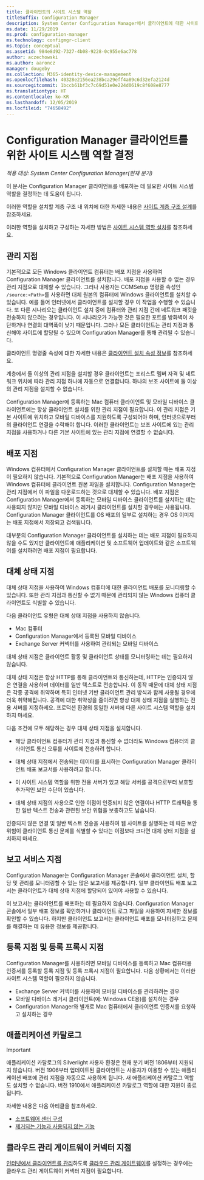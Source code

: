```yaml
---
title: 클라이언트의 사이트 시스템 역할
titleSuffix: Configuration Manager
description: System Center Configuration Manager에서 클라이언트에 대한 사이트 시스템 역할을 결정합니다.
ms.date: 11/29/2019
ms.prod: configuration-manager
ms.technology: configmgr-client
ms.topic: conceptual
ms.assetid: 984e8d92-7327-4b08-9228-0c955e6ac778
author: aczechowski
ms.author: aaroncz
manager: dougeby
ms.collection: M365-identity-device-management
ms.openlocfilehash: 40328e2156ea238bca29eff4a89c6d32efa2124d
ms.sourcegitcommit: 1bccb61bf3c7c69d51e0e224d0619c8f608e8777
ms.translationtype: HT
ms.contentlocale: ko-KR
ms.lasthandoff: 12/05/2019
ms.locfileid: "74658492"
---
```

# <a name="determine-the-site-system-roles-for-configuration-manager-clients"></a>Configuration Manager 클라이언트를 위한 사이트 시스템 역할 결정

*적용 대상: System Center Configuration Manager(현재 분기)*

이 문서는 Configuration Manager 클라이언트를 배포하는 데 필요한 사이트 시스템 역할을 결정하는 데 도움이 됩니다.

이러한 역할을 설치할 계층 구조 내 위치에 대한 자세한 내용은 [사이트 계층 구조 설계](/sccm/core/plan-design/hierarchy/design-a-hierarchy-of-sites)를 참조하세요.  

이러한 역할을 설치하고 구성하는 자세한 방법은 [사이트 시스템 역할 설치](/sccm/core/servers/deploy/configure/install-site-system-roles)를 참조하세요.  

## <a name="management-point"></a>관리 지점

기본적으로 모든 Windows 클라이언트 컴퓨터는 배포 지점을 사용하여 Configuration Manager 클라이언트를 설치합니다. 배포 지점을 사용할 수 없는 경우 관리 지점으로 대체할 수 있습니다. 그러나 사용자는 CCMSetup 명령줄 속성인 `/source:<Path>`를 사용하면 대체 원본의 컴퓨터에 Windows 클라이언트를 설치할 수 있습니다. 예를 들어 인터넷에서 클라이언트를 설치할 경우 이 작업을 수행할 수 있습니다. 또 다른 시나리오는 클라이언트 설치 중에 컴퓨터와 관리 지점 간에 네트워크 패킷을 전송하지 않으려는 경우입니다. 이 시나리오가 가능한 것은 필요한 포트를 방화벽이 차단하거나 연결의 대역폭이 낮기 때문입니다. 그러나 모든 클라이언트는 관리 지점과 통신해야 사이트에 할당될 수 있으며 Configuration Manager를 통해 관리될 수 있습니다.  

클라이언트 명령줄 속성에 대한 자세한 내용은 [클라이언트 설치 속성 정보](/sccm/core/clients/deploy/about-client-installation-properties)를 참조하세요.  

계층에서 둘 이상의 관리 지점을 설치할 경우 클라이언트는 포리스트 멤버 자격 및 네트워크 위치에 따라 관리 지점 하나에 자동으로 연결합니다. 하나의 보조 사이트에 둘 이상의 관리 지점을 설치할 수 없습니다.  

Configuration Manager에 등록하는 Mac 컴퓨터 클라이언트 및 모바일 디바이스 클라이언트에는 항상 클라이언트 설치를 위한 관리 지점이 필요합니다. 이 관리 지점은 기본 사이트에 위치하고 모바일 디바이스를 지원하도록 구성되어야 하며, 인터넷으로부터의 클라이언트 연결을 수락해야 합니다. 이러한 클라이언트는 보조 사이트에 있는 관리 지점을 사용하거나 다른 기본 사이트에 있는 관리 지점에 연결할 수 없습니다.  

## <a name="distribution-point"></a>배포 지점

Windows 컴퓨터에서 Configuration Manager 클라이언트를 설치할 때는 배포 지점이 필요하지 않습니다. 기본적으로 Configuration Manager는 배포 지점을 사용하여 Windows 컴퓨터에 클라이언트 원본 파일을 설치합니다. Configuration Manager는 관리 지점에서 이 파일을 다운로드하는 것으로 대체할 수 있습니다. 배포 지점은 Configuration Manager에서 등록하는 모바일 디바이스 클라이언트를 설치하는 데는 사용되지 않지만 모바일 디바이스 레거시 클라이언트를 설치할 경우에는 사용됩니다. Configuration Manager 클라이언트를 OS 배포의 일부로 설치하는 경우 OS 이미지는 배포 지점에서 저장되고 검색됩니다.

대부분의 Configuration Manager 클라이언트를 설치하는 데는 배포 지점이 필요하지 않을 수도 있지만 클라이언트에 애플리케이션 및 소프트웨어 업데이트와 같은 소프트웨어를 설치하려면 배포 지점이 필요합니다.  

## <a name="fallback-status-point"></a>대체 상태 지점

대체 상태 지점을 사용하여 Windows 컴퓨터에 대한 클라이언트 배포를 모니터링할 수 있습니다. 또한 관리 지점과 통신할 수 없기 때문에 관리되지 않는 Windows 컴퓨터 클라이언트도 식별할 수 있습니다.

다음 클라이언트 유형은 대체 상태 지점을 사용하지 않습니다.

- Mac 컴퓨터
- Configuration Manager에서 등록된 모바일 디바이스
- Exchange Server 커넥터를 사용하여 관리되는 모바일 디바이스

대체 상태 지점은 클라이언트 활동 및 클라이언트 상태를 모니터링하는 데는 필요하지 않습니다.  

대체 상태 지점은 항상 HTTP를 통해 클라이언트와 통신하는데, HTTP는 인증되지 않은 연결을 사용하며 데이터를 일반 텍스트로 전송합니다. 이 동작 때문에 대체 상태 지점은 각종 공격에 취약하며 특히 인터넷 기반 클라이언트 관리 방식과 함께 사용될 경우에 더욱 취약해집니다. 공격에 대한 취약성을 줄이려면 항상 대체 상태 지점을 실행하는 전용 서버를 지정하세요. 프로덕션 환경의 동일한 서버에 다른 사이트 시스템 역할을 설치하지 마세요.  

다음 조건에 모두 해당하는 경우 대체 상태 지점을 설치합니다.  

- 해당 클라이언트 컴퓨터가 관리 지점과 통신할 수 없더라도 Windows 컴퓨터의 클라이언트 통신 오류를 사이트에 전송하려 합니다.  

- 대체 상태 지점에서 전송되는 데이터를 표시하는 Configuration Manager 클라이언트 배포 보고서를 사용하려고 합니다.  

- 이 사이트 시스템 역할을 위한 전용 서버가 있고 해당 서버를 공격으로부터 보호할 추가적인 보안 수단이 있습니다.  

- 대체 상태 지점의 사용으로 인한 이점이 인증되지 않은 연결이나 HTTP 트래픽을 통한 일반 텍스트 전송과 관련된 보안 위협을 보충하고도 남습니다.  

인증되지 않은 연결 및 일반 텍스트 전송을 사용하여 웹 사이트를 실행하는 데 따른 보안 위험이 클라이언트 통신 문제를 식별할 수 있다는 이점보다 크다면 대체 상태 지점을 설치하지 마세요.  

## <a name="reporting-services-point"></a>보고 서비스 지점

Configuration Manager는 Configuration Manager 콘솔에서 클라이언트 설치, 할당 및 관리를 모니터링할 수 있는 많은 보고서를 제공합니다. 일부 클라이언트 배포 보고서는 클라이언트가 대체 상태 지점에 할당되어 있어야 사용할 수 있습니다.  

이 보고서는 클라이언트를 배포하는 데 필요하지 않습니다. Configuration Manager 콘솔에서 일부 배포 정보를 확인하거나 클라이언트 로그 파일을 사용하여 자세한 정보를 확인할 수 있습니다. 하지만 클라이언트 보고서는 클라이언트 배포를 모니터링하고 문제를 해결하는 데 유용한 정보를 제공합니다.  

## <a name="enrollment-point-and-enrollment-proxy-point"></a>등록 지점 및 등록 프록시 지점

Configuration Manager를 사용하려면 모바일 디바이스를 등록하고 Mac 컴퓨터용 인증서를 등록할 등록 지점 및 등록 프록시 지점이 필요합니다. 다음 상황에서는 이러한 사이트 시스템 역할이 필요하지 않습니다.

- Exchange Server 커넥터를 사용하여 모바일 디바이스를 관리하려는 경우
- 모바일 디바이스 레거시 클라이언트(예: Windows CE용)를 설치하는 경우
- Configuration Manager와 별개로 Mac 컴퓨터에서 클라이언트 인증서를 요청하고 설치하는 경우

## <a name="application-catalog"></a>애플리케이션 카탈로그

> [!Important]  
> 애플리케이션 카탈로그의 Silverlight 사용자 환경은 현재 분기 버전 1806부터 지원되지 않습니다. 버전 1906부터 업데이트된 클라이언트는 사용자가 이용할 수 있는 애플리케이션 배포에 관리 지점을 자동으로 사용하게 됩니다. 새 애플리케이션 카탈로그 역할도 설치할 수 없습니다. 버전 1910에서 애플리케이션 카탈로그 역할에 대한 지원이 종료됩니다.  
>
> 자세한 내용은 다음 아티클을 참조하세요.
>
> - [소프트웨어 센터 구성](/sccm/apps/plan-design/plan-for-software-center#bkmk_userex)
> - [제거되는 기능과 사용되지 않는 기능](/sccm/core/plan-design/changes/deprecated/removed-and-deprecated-cmfeatures)  

## <a name="cloud-management-gateway-connector-point"></a>클라우드 관리 게이트웨이 커넥터 지점

[인터넷에서 클라이언트를 관리](/sccm/core/clients/manage/manage-clients-internet)하도록 [클라우드 관리 게이트웨이](/sccm/core/clients/manage/setup-cloud-management-gateway)를 설정하는 경우에는 클라우드 관리 게이트웨이 커넥터 지점이 필요합니다.

